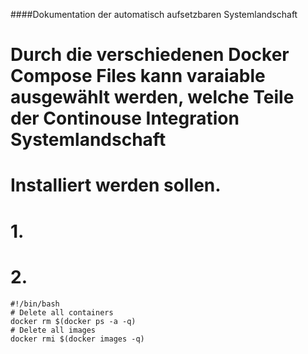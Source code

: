 ####Dokumentation der automatisch aufsetzbaren Systemlandschaft
#
#
# Durch die verschiedenen Docker Compose Files kann varaiable ausgewählt werden, welche Teile der Continouse Integration Systemlandschaft
# Installiert werden sollen. 
#  1.
#  2.

    #!/bin/bash
    # Delete all containers
    docker rm $(docker ps -a -q)
    # Delete all images
    docker rmi $(docker images -q)
